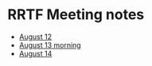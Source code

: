 # RRTF Meeting notes

* [August 12](notes/Aug12.md)
* [August 13 morning](notes/Aug13_morning.md)
* [August 14](notes/Aug14.md)
